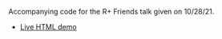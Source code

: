 Accompanying code for the R+ Friends talk given on 10/28/21.

+ [Live HTML demo](https://github.com/thoppe/Presentation_Topics/raw/master/docs/Rp_friends_talk/streamlit_plot.html)